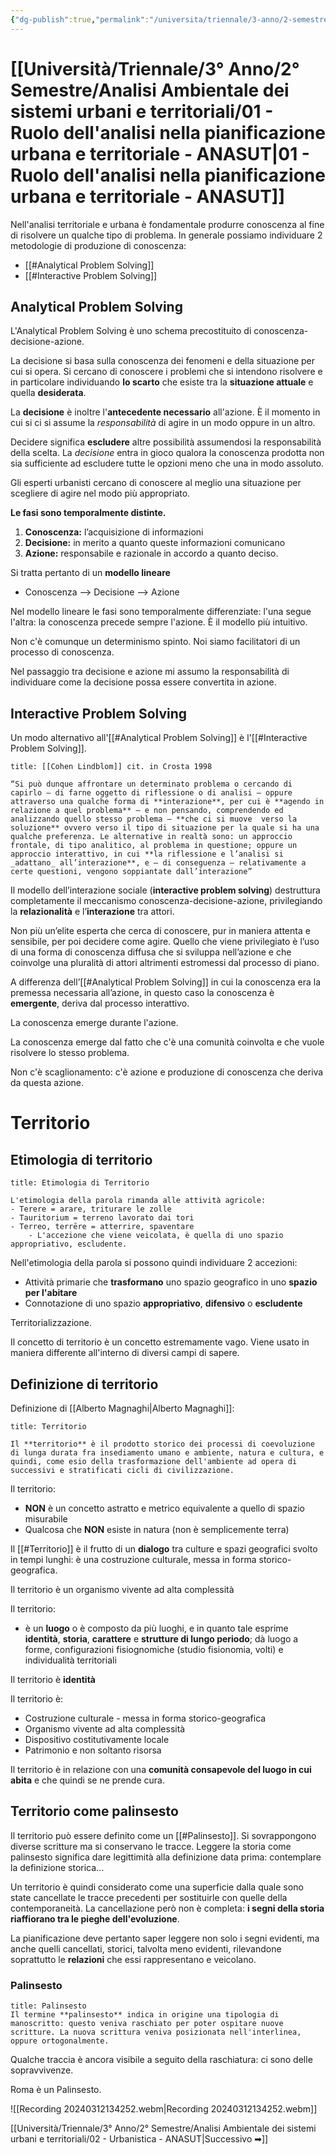 ```yaml
---
{"dg-publish":true,"permalink":"/universita/triennale/3-anno/2-semestre/analisi-ambientale-dei-sistemi-urbani-e-territoriali/01-ruolo-dell-analisi-nella-pianificazione-urbana-e-territoriale-anasut/"}
---
```


# [[Università/Triennale/3° Anno/2° Semestre/Analisi Ambientale dei sistemi urbani e territoriali/01 - Ruolo dell'analisi nella pianificazione urbana e territoriale - ANASUT\|01 - Ruolo dell'analisi nella pianificazione urbana e territoriale - ANASUT]]

Nell'analisi territoriale e urbana è fondamentale produrre conoscenza al fine di risolvere un qualche tipo di problema. In generale possiamo individuare 2 metodologie di produzione di conoscenza:
- [[#Analytical Problem Solving]]
- [[#Interactive Problem Solving]]

## Analytical Problem Solving

L'Analytical Problem Solving è uno schema precostituito di conoscenza-decisione-azione.

La decisione si basa sulla conoscenza dei fenomeni e della situazione per cui si opera. Si cercano di conoscere i problemi che si intendono risolvere e in particolare individuando **lo scarto** che esiste tra la **situazione attuale** e quella **desiderata**.

La **decisione** è inoltre l'**antecedente necessario** all'azione. È il momento in cui si ci si assume la *responsabilità* di agire in un modo oppure in un altro.

Decidere significa **escludere** altre possibilità assumendosi la responsabilità della scelta. La *decisione* entra in gioco qualora la conoscenza prodotta non sia sufficiente ad escludere tutte le opzioni meno che una in modo assoluto.

Gli esperti urbanisti cercano di conoscere al meglio una situazione per scegliere di agire nel modo più appropriato. 

**Le fasi sono temporalmente distinte.** 
1. **Conoscenza:** l’acquisizione di informazioni
2. **Decisione:** in merito a quanto queste informazioni comunicano
3. **Azione:** responsabile e razionale in accordo a quanto deciso.

Si tratta pertanto di un **modello lineare**
- Conoscenza --> Decisione --> Azione

Nel modello lineare le fasi sono temporalmente differenziate: l'una segue l'altra: la conoscenza precede sempre l'azione. È il modello più intuitivo.

Non c'è comunque un determinismo spinto. Noi siamo facilitatori di un processo di conoscenza.

Nel passaggio tra decisione e azione mi assumo la responsabilità di individuare come la decisione possa essere convertita in azione. 

## Interactive Problem Solving

Un modo alternativo all'[[#Analytical Problem Solving]] è l'[[#Interactive Problem Solving]].

```ad-quote
title: [[Cohen Lindblom]] cit. in Crosta 1998

“Si può dunque affrontare un determinato problema o cercando di capirlo – di farne oggetto di riflessione o di analisi – oppure attraverso una qualche forma di **interazione**, per cui è **agendo in relazione a quel problema** – e non pensando, comprendendo ed analizzando quello stesso problema – **che ci si muove  verso la soluzione** ovvero verso il tipo di situazione per la quale si ha una qualche preferenza. Le alternative in realtà sono: un approccio frontale, di tipo analitico, al problema in questione; oppure un approccio interattivo, in cui **la riflessione e l’analisi si _adattano_ all’interazione**, e – di conseguenza – relativamente a certe questioni, vengono soppiantate dall’interazione” 
```

Il modello dell’interazione sociale (**interactive problem solving**) destruttura completamente il meccanismo conoscenza-decisione-azione, privilegiando la **relazionalità** e l’**interazione** tra attori. 

Non più un’elite esperta che cerca di conoscere, pur in maniera attenta e sensibile, per poi decidere come agire. Quello che viene privilegiato è l’uso di una forma di conoscenza diffusa che si sviluppa nell’azione e che coinvolge una pluralità di attori altrimenti estromessi dal processo di piano. 

A differenza dell’[[#Analytical Problem Solving]] in cui la conoscenza era la premessa necessaria all’azione, in questo caso la conoscenza è **emergente**, deriva dal processo interattivo.

La conoscenza emerge durante l'azione.

La conoscenza emerge dal fatto che c'è una comunità coinvolta e che vuole risolvere lo stesso problema.

Non c'è scaglionamento: c'è azione e produzione di conoscenza che deriva da questa azione.

# Territorio

## Etimologia di territorio

```ad-Teo
title: Etimologia di Territorio

L'etimologia della parola rimanda alle attività agricole:
- Terere = arare, triturare le zolle
- Tauritorium = terreno lavorato dai tori
- Terreo, terrēre = atterrire, spaventare
	- L'accezione che viene veicolata, è quella di uno spazio appropriativo, escludente.

```

Nell'etimologia della parola si possono quindi individuare 2 accezioni:
- Attività primarie che **trasformano** uno spazio geografico in uno **spazio per l'abitare**
- Connotazione di uno spazio **appropriativo**, **difensivo** o **escludente**


Territorializzazione.

Il concetto di territorio è un concetto estremamente vago. Viene usato in maniera differente all'interno di diversi campi di sapere.

## Definizione di territorio

Definizione di [[Alberto Magnaghi\|Alberto Magnaghi]]:

```ad-Definizione
title: Territorio

Il **territorio** è il prodotto storico dei processi di coevoluzione di lunga durata fra insediamento umano e ambiente, natura e cultura, e quindi, come esio della trasformazione dell'ambiente ad opera di successivi e stratificati cicli di civilizzazione.

```

Il territorio:
- **NON** è un concetto astratto e metrico equivalente a quello di spazio misurabile
- Qualcosa che **NON** esiste in natura (non è semplicemente terra)

Il [[#Territorio]] è il frutto di un **dialogo** tra culture e spazi geografici svolto in tempi lunghi: è una costruzione culturale, messa in forma storico-geografica.

Il territorio è un organismo vivente ad alta complessità

Il territorio:
- è un **luogo** o è composto da più luoghi, e in quanto tale esprime **identità**, **storia**, **carattere** e **strutture di lungo periodo**; dà luogo a forme, configurazioni fisiognomiche (studio fisionomia, volti) e individualità territoriali

Il territorio è **identità**

Il territorio è:
- Costruzione culturale - messa in forma storico-geografica
- Organismo vivente ad alta complessità
- Dispositivo costitutivamente locale
- Patrimonio e non soltanto risorsa

Il territorio è in relazione con una **comunità consapevole del luogo in cui abita** e che quindi se ne prende cura.

## Territorio come palinsesto

Il territorio può essere definito come un [[#Palinsesto]]. Si sovrappongono diverse scritture ma si conservano le tracce. Leggere la storia come palinsesto significa dare legittimità alla definizione data prima: contemplare la definizione storica...

Un territorio è quindi considerato come una superficie dalla quale sono state cancellate le tracce precedenti per sostituirle con quelle della contemporaneità. La cancellazione però non è completa: **i segni della storia riaffiorano tra le pieghe dell'evoluzione**.

La pianificazione deve pertanto saper leggere non solo i segni evidenti, ma anche quelli cancellati, storici, talvolta meno evidenti, rilevandone soprattutto le **relazioni** che essi rappresentano e veicolano.


### Palinsesto



```ad-Definizione
title: Palinsesto
Il termine **palinsesto** indica in origine una tipologia di manoscritto: questo veniva raschiato per poter ospitare nuove scritture. La nuova scrittura veniva posizionata nell'interlinea, oppure ortogonalmente.
```

Qualche traccia è ancora visibile a seguito della raschiatura: ci sono delle sopravvivenze. 

Roma è un Palinsesto. 


![[Recording 20240312134252.webm\|Recording 20240312134252.webm]]


[[Università/Triennale/3° Anno/2° Semestre/Analisi Ambientale dei sistemi urbani e territoriali/02 - Urbanistica - ANASUT\|Successivo ➡]]
